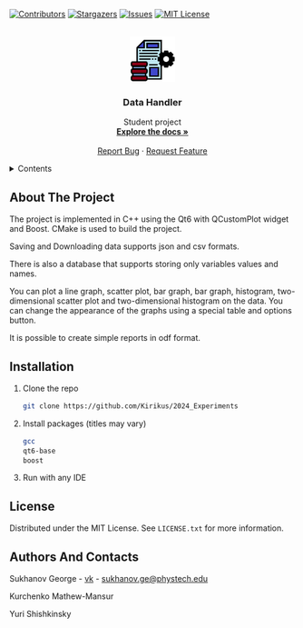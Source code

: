 <a name="readme-top"></a>

[![Contributors][contributors-shield]][contributors-url]
[![Stargazers][stars-shield]][stars-url]
[![Issues][issues-shield]][issues-url]
[![MIT License][license-shield]][license-url]


<br />
<div align="center">
  <a href="https://github.com/Kirikus/2024_Experiments">
    <img src="images/mainwindow.png" alt="Logo" width="80" height="80">
  </a>

  <h3 align="center">Data Handler</h3>

  <p align="center">
    Student project
    <br />
    <a href="https://github.com/Kirikus/2024_Experiments"><strong>Explore the docs »</strong></a>
    <br />
    <br />
    <a href="https://github.com/Kirikus/2024_Experiments/issues/new?labels=bug&template=bug-report---.md">Report Bug</a>
    ·
    <a href="https://github.com/Kirikus/2024_Experiments/issues/new?labels=enhancement&template=feature-request---.md">Request Feature</a>
  </p>
</div>


<details>
  <summary>Contents</summary>
  <ol>
    <li><a href="#about-the-project">About The Project</a></li>
    <li><a href="#installation">Installation</a></li>
    <li><a href="#license">License</a></li>
    <li><a href="#authors-and-contacts">Authors And Contacts</a></li>
  </ol>
</details>


## About The Project

The project is implemented in C++ using the Qt6 with QCustomPlot widget and Boost. CMake is used to build the project.

Saving and Downloading data supports json and csv formats. 

There is also a database that supports storing only variables values and names. 

You can plot a line graph, scatter plot, bar graph, bar graph, histogram, two-dimensional scatter plot and two-dimensional histogram on the data. You can change the appearance of the graphs using a special table and options button. 

It is possible to create simple reports in odf format.

## Installation

1. Clone the repo
   ```sh
   git clone https://github.com/Kirikus/2024_Experiments
   ```
2. Install packages (titles may vary)
   ```sh
   gcc
   qt6-base
   boost
   ```
3. Run with any IDE


## License

Distributed under the MIT License. See `LICENSE.txt` for more information.


## Authors And Contacts

Sukhanov George - [vk](https://vk.com/thefuer) - sukhanov.ge@phystech.edu

Kurchenko Mathew-Mansur

Yuri Shishkinsky


[contributors-shield]: https://img.shields.io/github/contributors/Kirikus/2024_Experiments.svg?style=for-the-badge
[contributors-url]: https://github.com/Kirikus/2024_Experiments/graphs/contributors

[stars-shield]: https://img.shields.io/github/stars/Kirikus/2024_Experiments.svg?style=for-the-badge
[stars-url]: https://github.com/Kirikus/2024_Experiments/stargazers

[issues-shield]: https://img.shields.io/github/issues/Kirikus/2024_Experiments.svg?style=for-the-badge
[issues-url]: https://github.com/Kirikus/2024_Experiments/issues

[license-shield]: https://img.shields.io/github/license/Kirikus/2024_Experiments.svg?style=for-the-badge
[license-url]: https://github.com/Kirikus/2024_Experiments/blob/main/LICENSE
